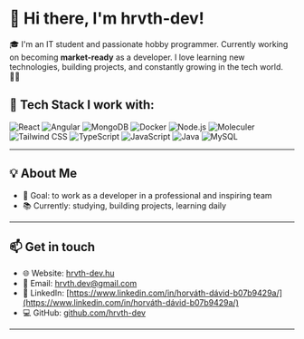 # 👋 Hi there, I'm hrvth-dev!

🎓 I'm an IT student and passionate hobby programmer. Currently working on becoming **market-ready** as a developer. I love learning new technologies, building projects, and constantly growing in the tech world. 👨‍💻

## 🚀 Tech Stack I work with:

![React](https://img.shields.io/badge/React-20232A?style=for-the-badge&logo=react&logoColor=61DAFB)
![Angular](https://img.shields.io/badge/Angular-DD0031?style=for-the-badge&logo=angular&logoColor=white)
![MongoDB](https://img.shields.io/badge/MongoDB-4EA94B?style=for-the-badge&logo=mongodb&logoColor=white)
![Docker](https://img.shields.io/badge/Docker-2496ED?style=for-the-badge&logo=docker&logoColor=white)
![Node.js](https://img.shields.io/badge/Node.js-339933?style=for-the-badge&logo=node.js&logoColor=white)
![Moleculer](https://img.shields.io/badge/Moleculer-3CAFCE?style=for-the-badge&logo=moleculer&logoColor=white)
![Tailwind CSS](https://img.shields.io/badge/Tailwind_CSS-06B6D4?style=for-the-badge&logo=tailwindcss&logoColor=white)
![TypeScript](https://img.shields.io/badge/TypeScript-3178C6?style=for-the-badge&logo=typescript&logoColor=white)
![JavaScript](https://img.shields.io/badge/JavaScript-F7DF1E?style=for-the-badge&logo=javascript&logoColor=black)
![Java](https://img.shields.io/badge/Java-007396?style=for-the-badge&logo=java&logoColor=white)
![MySQL](https://img.shields.io/badge/MySQL-4479A1?style=for-the-badge&logo=mysql&logoColor=white)

---

## 💡 About Me

- 🚀 Goal: to work as a developer in a professional and inspiring team
- 📚 Currently: studying, building projects, learning daily

---

## 📫 Get in touch

- 🌐 Website: [hrvth-dev.hu](https://hrvth-dev.hu)
- 📧 Email: [hrvth.dev@gmail.com](mailto:hrvth-dev@gmail.com)
- 💼 LinkedIn: [https://www.linkedin.com/in/horváth-dávid-b07b9429a/](https://www.linkedin.com/in/horváth-dávid-b07b9429a/)
- 💻 GitHub: [github.com/hrvth-dev](https://github.com/hrvth-dev)

---
